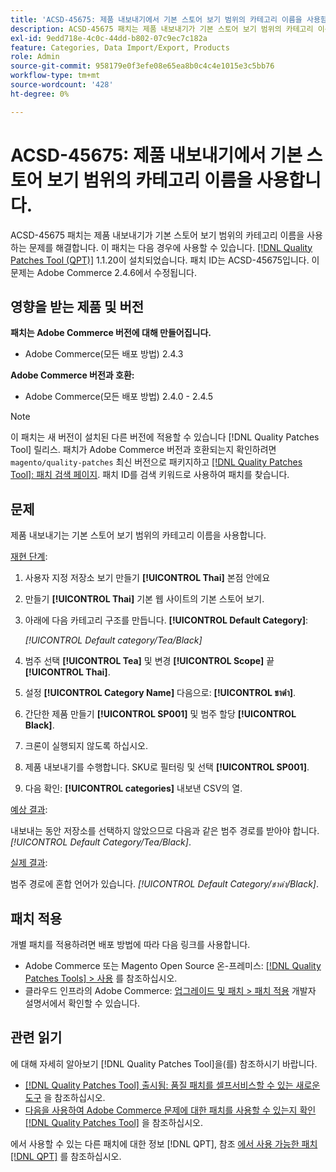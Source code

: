 ```yaml
---
title: 'ACSD-45675: 제품 내보내기에서 기본 스토어 보기 범위의 카테고리 이름을 사용함'
description: ACSD-45675 패치는 제품 내보내기가 기본 스토어 보기 범위의 카테고리 이름을 사용하는 문제를 해결합니다. 이 패치는 [Quality Patches Tool (QPT)](/help/announcements/adobe-commerce-announcements/magento-quality-patches-released-new-tool-to-self-serve-quality-patches.md) 1.1.20이 설치된 경우 사용할 수 있습니다. 패치 ID는 ACSD-45675입니다. 이 문제는 Adobe Commerce 2.4.6에서 수정됩니다.
exl-id: 9edd718e-4c0c-44dd-b802-07c9ec7c182a
feature: Categories, Data Import/Export, Products
role: Admin
source-git-commit: 958179e0f3efe08e65ea8b0c4c4e1015e3c5bb76
workflow-type: tm+mt
source-wordcount: '428'
ht-degree: 0%

---
```


# ACSD-45675: 제품 내보내기에서 기본 스토어 보기 범위의 카테고리 이름을 사용합니다.

ACSD-45675 패치는 제품 내보내기가 기본 스토어 보기 범위의 카테고리 이름을 사용하는 문제를 해결합니다. 이 패치는 다음 경우에 사용할 수 있습니다. [[!DNL Quality Patches Tool (QPT)]](/help/announcements/adobe-commerce-announcements/magento-quality-patches-released-new-tool-to-self-serve-quality-patches.md) 1.1.20이 설치되었습니다. 패치 ID는 ACSD-45675입니다. 이 문제는 Adobe Commerce 2.4.6에서 수정됩니다.

## 영향을 받는 제품 및 버전

**패치는 Adobe Commerce 버전에 대해 만들어집니다.**

* Adobe Commerce(모든 배포 방법) 2.4.3

**Adobe Commerce 버전과 호환:**

* Adobe Commerce(모든 배포 방법) 2.4.0 - 2.4.5

>[!NOTE]
>
>이 패치는 새 버전이 설치된 다른 버전에 적용할 수 있습니다 [!DNL Quality Patches Tool] 릴리스. 패치가 Adobe Commerce 버전과 호환되는지 확인하려면 `magento/quality-patches` 최신 버전으로 패키지하고 [[!DNL Quality Patches Tool]: 패치 검색 페이지](https://experienceleague.adobe.com/tools/commerce-quality-patches/index.html). 패치 ID를 검색 키워드로 사용하여 패치를 찾습니다.

## 문제

제품 내보내기는 기본 스토어 보기 범위의 카테고리 이름을 사용합니다.

<u>재현 단계</u>:

1. 사용자 지정 저장소 보기 만들기 **[!UICONTROL Thai]** 본점 안에요
1. 만들기 **[!UICONTROL Thai]** 기본 웹 사이트의 기본 스토어 보기.
1. 아래에 다음 카테고리 구조를 만듭니다. **[!UICONTROL Default Category]**:

   *[!UICONTROL Default category/Tea/Black]*

1. 범주 선택 **[!UICONTROL Tea]** 및 변경 **[!UICONTROL Scope]** 끝 **[!UICONTROL Thai]**.
1. 설정 **[!UICONTROL Category Name]** 다음으로: **[!UICONTROL ชาดำ]**.
1. 간단한 제품 만들기 **[!UICONTROL SP001]** 및 범주 할당 **[!UICONTROL Black]**.
1. 크론이 실행되지 않도록 하십시오.
1. 제품 내보내기를 수행합니다. SKU로 필터링 및 선택 **[!UICONTROL SP001]**.
1. 다음 확인: **[!UICONTROL categories]** 내보낸 CSV의 열.

<u>예상 결과</u>:

내보내는 동안 저장소를 선택하지 않았으므로 다음과 같은 범주 경로를 받아야 합니다. *[!UICONTROL Default Category/Tea/Black]*.

<u>실제 결과</u>:

범주 경로에 혼합 언어가 있습니다. *[!UICONTROL Default Category/ชาดำ/Black]*.

## 패치 적용

개별 패치를 적용하려면 배포 방법에 따라 다음 링크를 사용합니다.

* Adobe Commerce 또는 Magento Open Source 온-프레미스: [[!DNL Quality Patches Tools] > 사용](https://experienceleague.adobe.com/docs/commerce-operations/tools/quality-patches-tool/usage.html) 를 참조하십시오.
* 클라우드 인프라의 Adobe Commerce: [업그레이드 및 패치 > 패치 적용](https://devdocs.magento.com/cloud/project/project-patch.html) 개발자 설명서에서 확인할 수 있습니다.

## 관련 읽기

에 대해 자세히 알아보기 [!DNL Quality Patches Tool]을(를) 참조하시기 바랍니다.

* [[!DNL Quality Patches Tool] 출시됨: 품질 패치를 셀프서비스할 수 있는 새로운 도구](/help/announcements/adobe-commerce-announcements/magento-quality-patches-released-new-tool-to-self-serve-quality-patches.md) 을 참조하십시오.
* [다음을 사용하여 Adobe Commerce 문제에 대한 패치를 사용할 수 있는지 확인 [!DNL Quality Patches Tool]](https://experienceleague.adobe.com/docs/commerce-knowledge-base/kb/support-tools/patches/check-patch-for-magento-issue-with-magento-quality-patches.html) 을 참조하십시오.

에서 사용할 수 있는 다른 패치에 대한 정보 [!DNL QPT], 참조 [에서 사용 가능한 패치 [!DNL QPT]](https://experienceleague.adobe.com/tools/commerce-quality-patches/index.html) 를 참조하십시오.
